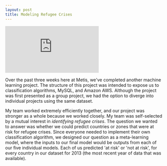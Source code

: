 ```yaml
---
layout: post
title: Modeling Refugee Crises
---
```


<a href="http://bit.ly/RefugeeMap">![benson_algo](http://www.sciweavers.org/tex2img.php?eq=rank%20%3D%20%20%5Calpha%20%5Cast%20tech%20%2B%20%281%20-%20%5Calpha%29%20%5Cast%20income&bc=White&fc=Black&im=jpg&fs=12&ff=arev&edit=0)</a><br>

Over the past three weeks here at Metis, we've completed another machine learning project. The structure of this project was intended to expose us to classification algorithms, MySQL, and Amazon AWS. Although the project was first presented as a group project, we had the option to diverge into individual projects using the same dataset.<br>

My team worked extremely efficiently together, and our project was stronger as a whole because we worked closely. My team was self-selected by a mutual interest in <i>identifying refugee crises</i>. The question we wanted to answer was whether we could predict countries or zones that were at risk for refugee crises. Since everyone needed to implement their own classification algorithm, we designed our question as a meta-learning model, where the inputs to our final model would be outputs from each of our five individual models. Each of us predicted 'at risk' or 'not at risk', for every country in our dataset for 2013 (the most recent year of data that was available).